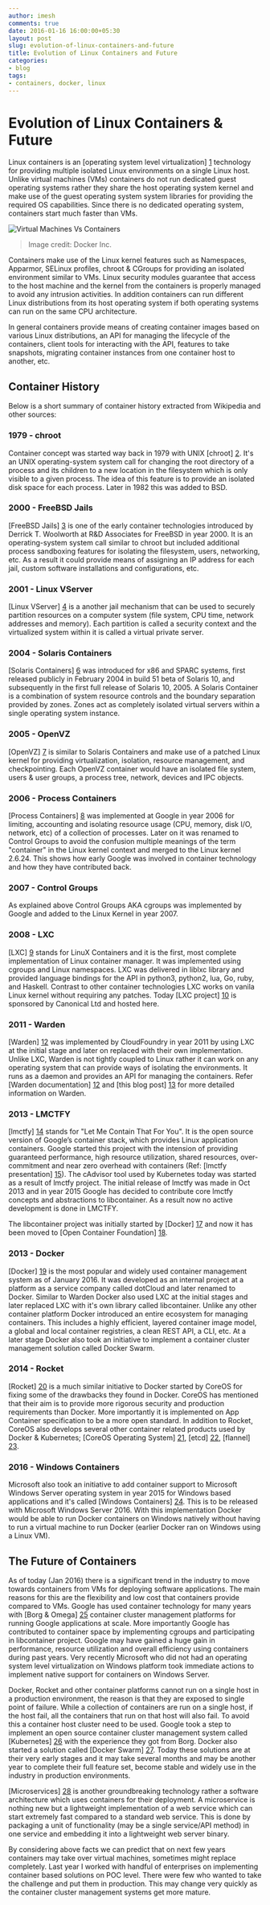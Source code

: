 ```yaml
---
author: imesh
comments: true
date: 2016-01-16 16:00:00+05:30
layout: post
slug: evolution-of-linux-containers-and-future
title: Evolution of Linux Containers and Future
categories:
- blog
tags:
- containers, docker, linux
---
```


# Evolution of Linux Containers & Future

Linux containers is an [operating system level virtualization] [1] technology for providing multiple isolated Linux environments on a single Linux host. Unlike virtual machines (VMs) containers do not run dedicated guest operating systems rather they share the host operating system kernel and make use of the guest operating system system libraries for providing the required OS capabilities. Since there is no dedicated operating system, containers start much faster than VMs.

![Virtual Machines Vs Containers](/images/contvsvm.png)
> Image credit: Docker Inc.

Containers make use of the Linux kernel features such as Namespaces, Apparmor, SELinux profiles, chroot & CGroups for providing an isolated environment similar to VMs. Linux security modules guarantee that access to the host machine and the kernel from the containers is properly managed to avoid any intrusion activities. In addition containers can run different Linux distributions from its host operating system if both operating systems can run on the same CPU architecture.

In general containers provide means of creating container images based on various Linux distributions, an API for managing the lifecycle of the containers, client tools for interacting with the API, features to take snapshots, migrating container instances from one container host to another, etc.

## Container History
Below is a short summary of container history extracted from Wikipedia and other sources:

### 1979 - chroot
Container concept was started way back in 1979 with UNIX [chroot] [2]. It's an UNIX operating-system system call for changing the root directory of a process and its children to a new location in the filesystem which is only visible to a given process. The idea of this feature is to provide an isolated disk space for each process. Later in 1982 this was added to BSD.

### 2000 - FreeBSD Jails
[FreeBSD Jails] [3] is one of the early container technologies introduced by Derrick T. Woolworth at R&D Associates for FreeBSD in year 2000. It is an operating-system system call similar to chroot but included additional process sandboxing features for isolating the filesystem, users, networking, etc. As a result it could provide means of assigning an IP address for each jail, custom software installations and configurations, etc.

### 2001 - Linux VServer
[Linux VServer] [4] is a another jail mechanism that can be used to securely partition resources on a computer system (file system, CPU time, network addresses and memory). Each partition is called a security context and the virtualized system within it is called a virtual private server.

### 2004 - Solaris Containers
[Solaris Containers] [6] was introduced for x86 and SPARC systems, first released publicly in February 2004 in build 51 beta of Solaris 10, and subsequently in the first full release of Solaris 10, 2005. A Solaris Container is a combination of system resource controls and the boundary separation provided by zones. Zones act as completely isolated virtual servers within a single operating system instance.

### 2005 - OpenVZ
[OpenVZ] [7] is similar to Solaris Containers and make use of a patched Linux kernel for providing virtualization, isolation, resource management, and checkpointing. Each OpenVZ container would have an isolated file system, users & user groups, a process tree, network, devices and IPC objects.

### 2006 - Process Containers
[Process Containers] [8] was implemented at Google in year 2006 for limiting, accounting and isolating resource usage (CPU, memory, disk I/O, network, etc) of a collection of processes. Later on it was renamed to Control Groups to avoid the confusion multiple meanings of the term "container" in the Linux kernel context and merged to the Linux kernel 2.6.24. This shows how early Google was involved in container technology and how they have contributed back.

### 2007 - Control Groups
As explained above Control Groups AKA cgroups was implemented by Google and added to the Linux Kernel in year 2007.

### 2008 - LXC
[LXC] [9] stands for LinuX Containers and it is the first, most complete implementation of Linux container manager. It was implemented using cgroups and Linux namespaces. LXC was delivered in liblxc library and provided language bindings for the API in python3, python2, lua, Go, ruby, and Haskell. Contrast to other container technologies LXC works on vanila Linux kernel without requiring any patches. Today [LXC project] [10] is sponsored by Canonical Ltd and hosted here.

### 2011 - Warden
[Warden] [12] was implemented by CloudFoundry in year 2011 by using LXC at the initial stage and later on replaced with their own implementation. Unlike LXC, Warden is not tightly coupled to Linux rather it can work on any operating system that can provide ways of isolating the environments. It runs as a daemon and provides an API for managing the containers. Refer [Warden documentation] [12] and [this blog post] [13] for more detailed information on Warden.

### 2013 - LMCTFY
[lmctfy] [14] stands for "Let Me Contain That For You". It is the open source version of Google’s container stack, which provides Linux application containers. Google started this project with the intension of providing guaranteed performance, high resource utilization, shared resources, over-commitment and near zero overhead with containers (Ref: [lmctfy presentation] [15]). The cAdvisor tool used by Kubernetes today was started as a result of lmctfy project. The initial release of lmctfy was made in Oct 2013 and in year 2015 Google has decided to contribute core lmctfy concepts and abstractions to libcontainer. As a result now no active development is done in LMCTFY.

The libcontainer project was initially started by [Docker] [17] and now it has been moved to [Open Container Foundation] [18].

### 2013 - Docker
[Docker] [19] is the most popular and widely used container management system as of January 2016. It was developed as an internal project at a platform as a service company called dotCloud and later renamed to Docker. Similar to Warden Docker also used LXC at the initial stages and later replaced LXC with it's own library called libcontainer. Unlike any other container platform Docker introduced an entire ecosystem for managing containers. This includes a highly efficient, layered container image model, a global and local container registries, a clean REST API, a CLI, etc. At a later stage Docker also took an initiative to implement a container cluster management solution called Docker Swarm.  

### 2014 - Rocket
[Rocket] [20] is a much similar initiative to Docker started by CoreOS for fixing some of the drawbacks they found in Docker. CoreOS has mentioned that their aim is to provide more rigorous security and production requirements than Docker. More importantly it is implemented on App Container specification to be a more open standard. In addition to Rocket, CoreOS also develops several other container related products used by Docker & Kubernetes; [CoreOS Operating System] [21], [etcd] [22], [flannel] [23].


### 2016 - Windows Containers
Microsoft also took an initiative to add container support to Microsoft Windows Server operating system in year 2015 for Windows based applications and it's called [Windows Containers] [24]. This is to be released with Microsoft Windows Server 2016. With this implementation Docker would be able to run Docker containers on Windows natively without having to run a virtual machine to run Docker (earlier Docker ran on Windows using a Linux VM).

## The Future of Containers
As of today (Jan 2016) there is a significant trend in the industry to move towards containers from VMs for deploying software applications. The main reasons for this are the flexibility and low cost that containers provide compared to VMs. Google has used container technology for many years with [Borg & Omega] [25] container cluster management platforms for running Google applications at scale. More importantly Google has contributed to container space by implementing cgroups and participating in libcontainer project. Google may have gained a huge gain in performance, resource utilization and overall efficiency using containers during past years. Very recently Microsoft who did not had an operating system level virtualization on Windows platform took immediate actions to implement native support for containers on Windows Server.

Docker, Rocket and other container platforms cannot run on a single host in a production environment, the reason is that they are exposed to single point of failure. While a collection of containers are run on a single host, if the host fail, all the containers that run on that host will also fail. To avoid this a container host cluster need to be used. Google took a step to implement an open source container cluster management system called [Kubernetes] [26] with the experience they got from Borg. Docker also started a solution called [Docker Swarm] [27]. Today these solutions are at their very early stages and it may take several months and may be another year to complete their full feature set, become stable and widely use in the industry in production environments.

[Microservices] [28] is another groundbreaking technology rather a software architecture which uses containers for their deployment. A microservice is nothing new but a lightweight implementation of a web service which can start extremely fast compared to a standard web service. This is done by packaging a unit of functionality (may be a single service/API method) in one service and embedding it into a lightweight web server binary.

By considering above facts we can predict that on next few years containers may take over virtual machines, sometimes might replace completely. Last year I worked with handful of enterprises on implementing container based solutions on POC level. There were few who wanted to take the challenge and put them in production. This may change very quickly as the container cluster management systems get more mature.

[1]: https://en.wikipedia.org/wiki/Operating-system-level_virtualization#IMPLEMENTATIONS
[2]: https://en.wikipedia.org/wiki/Chroot
[3]: https://en.wikipedia.org/wiki/FreeBSD_jail
[4]: https://en.wikipedia.org/wiki/Linux-VServer
[5]: http://linux-vserver.org/Overview
[6]: https://en.wikipedia.org/wiki/Solaris_Containers
[7]: https://en.wikipedia.org/wiki/OpenVZ
[8]: https://en.wikipedia.org/wiki/Cgroups
[9]: https://en.wikipedia.org/wiki/LXC
[10]: https://linuxcontainers.org/lxc/introduction/
[11]: http://pivotal.io/platform/infographic/moments-in-container-history
[12]: https://docs.cloudfoundry.org/concepts/architecture/warden.html
[13]: http://blog.altoros.com/cloud-foundry-containers-warden-docker-garden.html
[14]: https://github.com/google/lmctfy
[15]: http://www.linuxplumbersconf.org/2013/ocw//system/presentations/1239/original/lmctfy%20(1).pdf
[16]: https://github.com/google/cadvisor/
[17]: https://github.com/docker/libcontainer
[18]: https://github.com/opencontainers/runc/tree/master/libcontainer
[19]: https://en.wikipedia.org/wiki/Docker_(software)
[20]: https://coreos.com/blog/rocket/
[21]: https://en.wikipedia.org/wiki/CoreOS
[22]: https://coreos.com/etcd/
[23]: https://github.com/coreos/flannel
[24]: https://msdn.microsoft.com/en-us/virtualization/windowscontainers/about/about_overview
[25]: http://static.googleusercontent.com/media/research.google.com/en//pubs/archive/43438.pdf
[26]: http://kubernetes.io/
[27]: https://docs.docker.com/swarm/
[28]: http://martinfowler.com/articles/microservices.html

